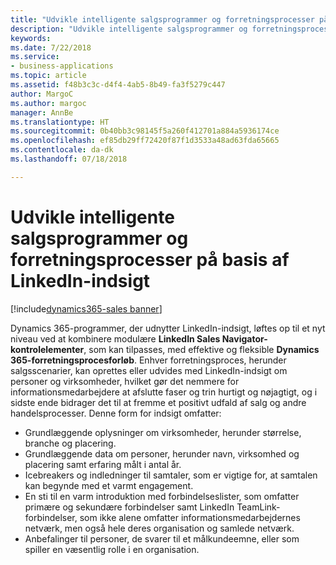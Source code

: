 ```yaml
---
title: "Udvikle intelligente salgsprogrammer og forretningsprocesser på basis af LinkedIn-indsigt"
description: "Udvikle intelligente salgsprogrammer og forretningsprocesser på basis af LinkedIn-indsigt"
keywords: 
ms.date: 7/22/2018
ms.service:
- business-applications
ms.topic: article
ms.assetid: f48b3c3c-d4f4-4ab5-8b49-fa3f5279c447
author: MargoC
ms.author: margoc
manager: AnnBe
ms.translationtype: HT
ms.sourcegitcommit: 0b40bb3c98145f5a260f412701a884a5936174ce
ms.openlocfilehash: ef85db29ff72420f87f1d3533a48ad63fda65665
ms.contentlocale: da-dk
ms.lasthandoff: 07/18/2018

---
```


# <a name="build-intelligent-sales-applications-and-business-processes-powered-by-linkedin-insights"></a>Udvikle intelligente salgsprogrammer og forretningsprocesser på basis af LinkedIn-indsigt

[!include[dynamics365-sales banner](../includes/dynamics365-sales.md)]





Dynamics 365-programmer, der udnytter LinkedIn-indsigt, løftes op til et nyt niveau ved at kombinere modulære **LinkedIn Sales Navigator-kontrolelementer**, som kan tilpasses, med effektive og fleksible **Dynamics 365-forretningsprocesforløb**. Enhver forretningsproces, herunder salgsscenarier, kan oprettes eller udvides med LinkedIn-indsigt om personer og virksomheder, hvilket gør det nemmere for informationsmedarbejdere at afslutte faser og trin hurtigt og nøjagtigt, og i sidste ende bidrager det til at fremme et positivt udfald af salg og andre handelsprocesser. Denne form for indsigt omfatter:

-   Grundlæggende oplysninger om virksomheder, herunder størrelse, branche og placering.
-   Grundlæggende data om personer, herunder navn, virksomhed og placering samt erfaring målt i antal år.
-   Icebreakers og indledninger til samtaler, som er vigtige for, at samtalen kan begynde med et varmt engagement.
-   En sti til en varm introduktion med forbindelseslister, som omfatter primære og sekundære forbindelser samt LinkedIn TeamLink-forbindelser, som ikke alene omfatter informationsmedarbejdernes netværk, men også hele deres organisation og samlede netværk.
-   Anbefalinger til personer, de svarer til et målkundeemne, eller som spiller en væsentlig rolle i en organisation.



